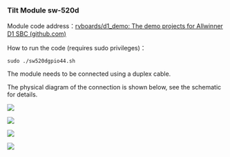 ### Tilt Module sw-520d

Module code address：[rvboards/d1_demo: The demo projects for Allwinner D1 SBC (github.com)](https://github.com/rvboards/d1_demo)

How to run the code (requires sudo privileges)：

```
sudo ./sw520dgpio44.sh
```

The module needs to be connected using a duplex cable.

The physical diagram of the connection is shown below, see the schematic for details.

![](https://rvboards.org/rvboards/dasdu8syrbgvtzvhfj12f4d5/images_dir/1628588795/5.png)

![](https://rvboards.org/rvboards/dasdu8syrbgvtzvhfj12f4d5/images_dir/1628588858/6.png)

![](https://rvboards.org/rvboards/dasdu8syrbgvtzvhfj12f4d5/images_dir/1628589059/8.png)

![](https://rvboards.org/rvboards/dasdu8syrbgvtzvhfj12f4d5/images_dir/1628588923/7.png)


